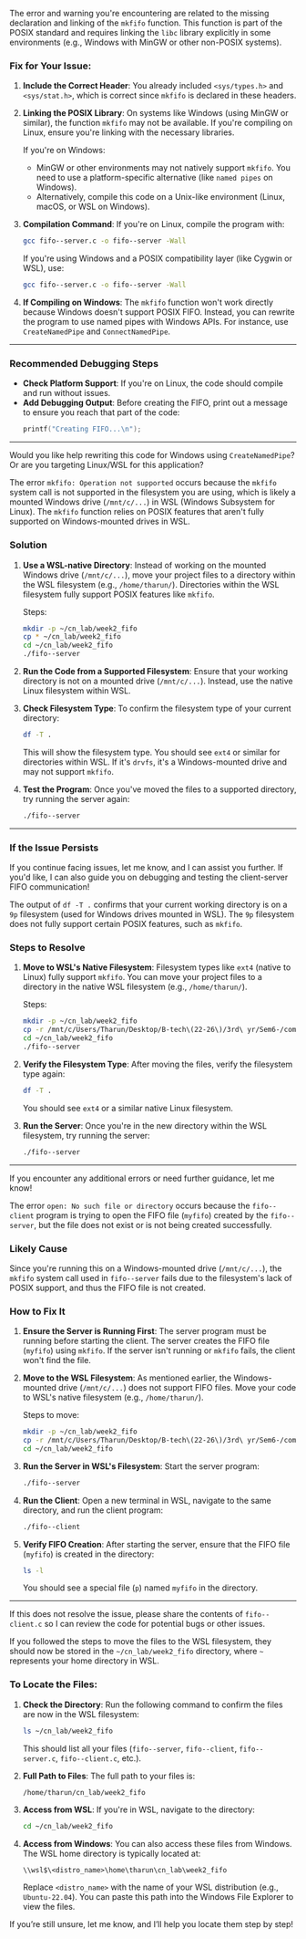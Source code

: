 The error and warning you're encountering are related to the missing declaration and linking of the `mkfifo` function. This function is part of the POSIX standard and requires linking the `libc` library explicitly in some environments (e.g., Windows with MinGW or other non-POSIX systems).

### Fix for Your Issue:

1. **Include the Correct Header**:
   You already included `<sys/types.h>` and `<sys/stat.h>`, which is correct since `mkfifo` is declared in these headers.

2. **Linking the POSIX Library**:
   On systems like Windows (using MinGW or similar), the function `mkfifo` may not be available. If you're compiling on Linux, ensure you're linking with the necessary libraries.

   If you're on Windows:
   - MinGW or other environments may not natively support `mkfifo`. You need to use a platform-specific alternative (like `named pipes` on Windows).
   - Alternatively, compile this code on a Unix-like environment (Linux, macOS, or WSL on Windows).

3. **Compilation Command**:
   If you're on Linux, compile the program with:
   ```bash
   gcc fifo--server.c -o fifo--server -Wall
   ```
   If you're using Windows and a POSIX compatibility layer (like Cygwin or WSL), use:
   ```bash
   gcc fifo--server.c -o fifo--server -Wall
   ```

4. **If Compiling on Windows**:
   The `mkfifo` function won't work directly because Windows doesn't support POSIX FIFO. Instead, you can rewrite the program to use named pipes with Windows APIs. For instance, use `CreateNamedPipe` and `ConnectNamedPipe`.

---

### Recommended Debugging Steps

- **Check Platform Support**: If you're on Linux, the code should compile and run without issues.
- **Add Debugging Output**:
   Before creating the FIFO, print out a message to ensure you reach that part of the code:
   ```c
   printf("Creating FIFO...\n");
   ```

---

Would you like help rewriting this code for Windows using `CreateNamedPipe`? Or are you targeting Linux/WSL for this application?


The error `mkfifo: Operation not supported` occurs because the `mkfifo` system call is not supported in the filesystem you are using, which is likely a mounted Windows drive (`/mnt/c/...`) in WSL (Windows Subsystem for Linux). The `mkfifo` function relies on POSIX features that aren't fully supported on Windows-mounted drives in WSL.

### Solution

1. **Use a WSL-native Directory**:
   Instead of working on the mounted Windows drive (`/mnt/c/...`), move your project files to a directory within the WSL filesystem (e.g., `/home/tharun/`). Directories within the WSL filesystem fully support POSIX features like `mkfifo`.

   Steps:
   ```bash
   mkdir -p ~/cn_lab/week2_fifo
   cp * ~/cn_lab/week2_fifo
   cd ~/cn_lab/week2_fifo
   ./fifo--server
   ```

2. **Run the Code from a Supported Filesystem**:
   Ensure that your working directory is not on a mounted drive (`/mnt/c/...`). Instead, use the native Linux filesystem within WSL.

3. **Check Filesystem Type**:
   To confirm the filesystem type of your current directory:
   ```bash
   df -T .
   ```
   This will show the filesystem type. You should see `ext4` or similar for directories within WSL. If it's `drvfs`, it's a Windows-mounted drive and may not support `mkfifo`.

4. **Test the Program**:
   Once you've moved the files to a supported directory, try running the server again:
   ```bash
   ./fifo--server
   ```

---

### If the Issue Persists
If you continue facing issues, let me know, and I can assist you further. If you'd like, I can also guide you on debugging and testing the client-server FIFO communication!



The output of `df -T .` confirms that your current working directory is on a `9p` filesystem (used for Windows drives mounted in WSL). The `9p` filesystem does not fully support certain POSIX features, such as `mkfifo`.

### Steps to Resolve

1. **Move to WSL's Native Filesystem**:
   Filesystem types like `ext4` (native to Linux) fully support `mkfifo`. You can move your project files to a directory in the native WSL filesystem (e.g., `/home/tharun/`).

   Steps:
   ```bash
   mkdir -p ~/cn_lab/week2_fifo
   cp -r /mnt/c/Users/Tharun/Desktop/B-tech\(22-26\)/3rd\ yr/Sem6-/computer\ networks/CN\ LAB/week2_09_01_2025/fifo/* ~/cn_lab/week2_fifo/
   cd ~/cn_lab/week2_fifo
   ./fifo--server
   ```

2. **Verify the Filesystem Type**:
   After moving the files, verify the filesystem type again:
   ```bash
   df -T .
   ```
   You should see `ext4` or a similar native Linux filesystem.

3. **Run the Server**:
   Once you're in the new directory within the WSL filesystem, try running the server:
   ```bash
   ./fifo--server
   ```

---

If you encounter any additional errors or need further guidance, let me know!



The error `open: No such file or directory` occurs because the `fifo--client` program is trying to open the FIFO file (`myfifo`) created by the `fifo--server`, but the file does not exist or is not being created successfully.

### Likely Cause
Since you're running this on a Windows-mounted drive (`/mnt/c/...`), the `mkfifo` system call used in `fifo--server` fails due to the filesystem's lack of POSIX support, and thus the FIFO file is not created.

### How to Fix It

1. **Ensure the Server is Running First**:
   The server program must be running before starting the client. The server creates the FIFO file (`myfifo`) using `mkfifo`. If the server isn't running or `mkfifo` fails, the client won't find the file.

2. **Move to the WSL Filesystem**:
   As mentioned earlier, the Windows-mounted drive (`/mnt/c/...`) does not support FIFO files. Move your code to WSL's native filesystem (e.g., `/home/tharun/`).

   Steps to move:
   ```bash
   mkdir -p ~/cn_lab/week2_fifo
   cp -r /mnt/c/Users/Tharun/Desktop/B-tech\(22-26\)/3rd\ yr/Sem6-/computer\ networks/CN\ LAB/week2_09_01_2025/fifo/* ~/cn_lab/week2_fifo/
   cd ~/cn_lab/week2_fifo
   ```

3. **Run the Server in WSL's Filesystem**:
   Start the server program:
   ```bash
   ./fifo--server
   ```

4. **Run the Client**:
   Open a new terminal in WSL, navigate to the same directory, and run the client program:
   ```bash
   ./fifo--client
   ```

5. **Verify FIFO Creation**:
   After starting the server, ensure that the FIFO file (`myfifo`) is created in the directory:
   ```bash
   ls -l
   ```
   You should see a special file (`p`) named `myfifo` in the directory.

---

If this does not resolve the issue, please share the contents of `fifo--client.c` so I can review the code for potential bugs or other issues.



If you followed the steps to move the files to the WSL filesystem, they should now be stored in the `~/cn_lab/week2_fifo` directory, where `~` represents your home directory in WSL.

### To Locate the Files:
1. **Check the Directory**:
   Run the following command to confirm the files are now in the WSL filesystem:
   ```bash
   ls ~/cn_lab/week2_fifo
   ```

   This should list all your files (`fifo--server`, `fifo--client`, `fifo--server.c`, `fifo--client.c`, etc.).

2. **Full Path to Files**:
   The full path to your files is:
   ```
   /home/tharun/cn_lab/week2_fifo
   ```

3. **Access from WSL**:
   If you're in WSL, navigate to the directory:
   ```bash
   cd ~/cn_lab/week2_fifo
   ```

4. **Access from Windows**:
   You can also access these files from Windows. The WSL home directory is typically located at:
   ```
   \\wsl$\<distro_name>\home\tharun\cn_lab\week2_fifo
   ```
   Replace `<distro_name>` with the name of your WSL distribution (e.g., `Ubuntu-22.04`). You can paste this path into the Windows File Explorer to view the files.

If you’re still unsure, let me know, and I’ll help you locate them step by step!